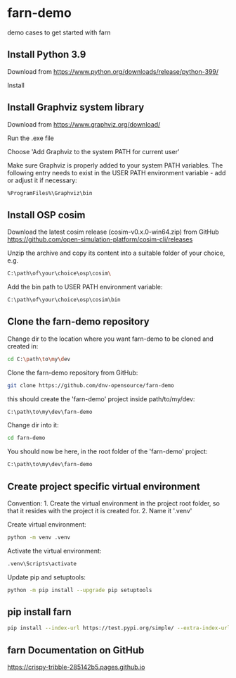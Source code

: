 # farn-demo
demo cases to get started with farn


## Install Python 3.9

Download from https://www.python.org/downloads/release/python-399/

Install

## Install Graphviz system library

Download from https://www.graphviz.org/download/

Run the .exe file

Choose 'Add Graphviz to the system PATH for current user'

Make sure Graphviz is properly added to your system PATH variables.
The following entry needs to exist in the USER PATH environment variable - add or adjust it if necessary:
~~~sh
%ProgramFiles%\Graphviz\bin
~~~


## Install OSP cosim

Download the latest cosim release (cosim-v0.x.0-win64.zip) from GitHub
https://github.com/open-simulation-platform/cosim-cli/releases

Unzip the archive and copy its content into a suitable folder of your choice, e.g.
~~~sh
C:\path\of\your\choice\osp\cosim\
~~~

Add the bin path to USER PATH environment variable:
~~~sh
C:\path\of\your\choice\osp\cosim\bin
~~~


## Clone the farn-demo repository

Change dir to the location where you want farn-demo to be cloned and created in:
~~~sh
cd C:\path\to\my\dev
~~~

Clone the farn-demo repository from GitHub:
~~~sh
git clone https://github.com/dnv-opensource/farn-demo
~~~

this should create the 'farn-demo' project inside path/to/my/dev:
~~~sh
C:\path\to\my\dev\farn-demo
~~~

Change dir into it:
~~~sh
cd farn-demo
~~~

You should now be here, in the root folder of the 'farn-demo' project:
~~~sh
C:\path\to\my\dev\farn-demo
~~~


## Create project specific virtual environment

Convention:
	1. Create the virtual environment in the project root folder, so that it resides with the project it is created for.
	2. Name it '.venv'

Create virtual environment:
~~~sh
python -m venv .venv
~~~

Activate the virtual environment:
~~~sh
.venv\Scripts\activate
~~~

Update pip and setuptools:
~~~sh
python -m pip install --upgrade pip setuptools
~~~


## pip install farn

~~~sh
pip install --index-url https://test.pypi.org/simple/ --extra-index-url https://pypi.org/simple/ farn
~~~


## farn Documentation on GitHub

https://crispy-tribble-285142b5.pages.github.io
